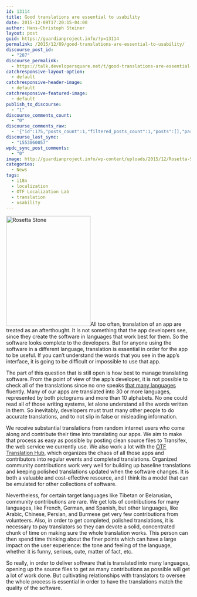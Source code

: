 ```yaml
---
id: 13114
title: Good translations are essential to usability
date: 2015-12-09T17:20:15-04:00
author: Hans-Christoph Steiner
layout: post
guid: https://guardianproject.info/?p=13114
permalink: /2015/12/09/good-translations-are-essential-to-usability/
discourse_post_id:
  - "287"
discourse_permalink:
  - https://talk.developersquare.net/t/good-translations-are-essential-to-usability/175
catchresponsive-layout-option:
  - default
catchresponsive-header-image:
  - default
catchresponsive-featured-image:
  - default
publish_to_discourse:
  - "1"
discourse_comments_count:
  - "0"
discourse_comments_raw:
  - '{"id":175,"posts_count":1,"filtered_posts_count":1,"posts":[],"participants":[{"id":19,"username":"gpadmin","avatar_template":"https://avatars.discourse.org/v2/letter/g/d07c76/{size}.png"}]}'
discourse_last_sync:
  - "1553060057"
wpdc_sync_post_comments:
  - "0"
image: http://guardianproject.info/wp-content/uploads/2015/12/Rosetta-Stone.jpg
categories:
  - News
tags:
  - i18n
  - localization
  - OTF Localization Lab
  - translation
  - usability
---
```

[<img src="https://guardianproject.info/wp-content/uploads/2015/12/Rosetta-Stone-230x300.jpg" alt="Rosetta Stone" width="230" height="300" class="alignright size-medium wp-image-13155" srcset="https://guardianproject.info/wp-content/uploads/2015/12/Rosetta-Stone-230x300.jpg 230w, https://guardianproject.info/wp-content/uploads/2015/12/Rosetta-Stone-786x1024.jpg 786w, https://guardianproject.info/wp-content/uploads/2015/12/Rosetta-Stone.jpg 1164w" sizes="(max-width: 230px) 100vw, 230px" />](https://guardianproject.info/wp-content/uploads/2015/12/Rosetta-Stone.jpg)All too often, translation of an app are treated as an afterthought. It is not something that the app developers see, since they create the software in languages that work best for them. So the software looks complete to the developers. But for anyone using the software in a different language, translation is essential in order for the app to be useful. If you can&#8217;t understand the words that you see in the app&#8217;s interface, it is going to be difficult or impossible to use that app.

The part of this question that is still open is how best to manage translating software. From the point of view of the app&#8217;s developer, it is not possible to check all of the translations since no one speaks <a href="https://www.transifex.com/otf/orbot/" target="_blank">that many languages</a> fluently. Many of our apps are translated into 30 or more languages, represented by both pictograms and more than 10 alphabets. No one could read all of those writing systems, let alone understand all the words written in them. So inevitably, developers must trust many other people to do accurate translations, and to not slip in false or misleading information.

We receive substantial translations from random internet users who come along and contribute their time into translating our apps. We aim to make that process as easy as possible by posting clean source files to Transifex, the web service we currently use. We also work a lot with the <a href="https://www.transifex.com/otf" target="_blank">OTF Translation Hub</a>, which organizes the chaos of all those apps and contributors into regular events and completed translations. Organized community contributions work very well for building up baseline translations and keeping polished translations updated when the software changes. It is both a valuable and cost-effective resource, and I think its a model that can be emulated for other collections of software.

Nevertheless, for certain target languages like Tibetan or Belarusian, community contributions are rare. We get lots of contributions for many languages, like French, German, and Spanish, but other languages, like Arabic, Chinese, Persian, and Burmese get very few contributions from volunteers. Also, in order to get completed, polished translations, it is necessary to pay translators so they can devote a solid, concentrated chunk of time on making sure the whole translation works. This person can then spend time thinking about the finer points which can have a large impact on the user experience: the tone and feeling of the language, whether it is funny, serious, cute, matter of fact, etc.

So really, in order to deliver software that is translated into many languages, opening up the source files to get as many contributions as possible will get a lot of work done. But cultivating relationships with translators to oversee the whole process is essential in order to have the translations match the quality of the software.